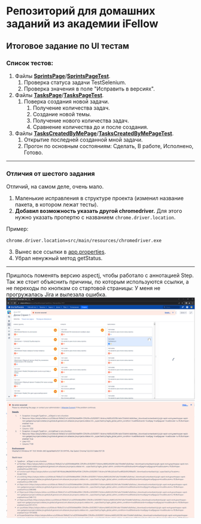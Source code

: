 # Репозиторий для домашних заданий из академии iFellow

## Итоговое задание по UI тестам
### Список тестов:
1. Файлы [**SprintsPage**](src/main/java/ru/iFellow/pages/SprintsPage.java)/[**SprintsPageTest**](src/test/java/tests/SprintsPageTest.java).
   1. Проверка статуса задачи TestSelenium.
   2. Проверка значения в поле "Исправить в версиях".
2. Файлы [**TasksPage**](src/main/java/ru/iFellow/pages/TasksPage.java)/[**TasksPageTest**](src/test/java/tests/TasksPageTest.java).
   1. Поверка создания новой задачи.
      1. Получение количества задач.
      2. Создание новой темы.
      3. Получение нового количества задач.
      4. Сравнение количества до и после создания.
3. Файлы [**TasksCreatedByMePage**](src/main/java/ru/iFellow/pages/TasksCreatedByMePage.java)/[**TasksCreatedByMePageTest**](src/test/java/tests/TasksCreatedByMePageTest.java).
    1. Открытие последней созданной мной задачи.
   2. Прогон по основным состояниям: Сделать, В работе, Исполнено, Готово.
   
-----
### Отличия от шестого задания
Отличий, на самом деле, очень мало.
1. Маленькие исправления в структуре проекта (изменил название пакета, в котором лежат тесты).
2. **Добавил возможность указать другой chromedriver.** Для этого нужно указать пропертю с названием `chrome.driver.location`. 

Пример: 
```properties
chrome.driver.location=src/main/resources/chromedriver.exe
```
3. Вынес все ссылки в [app.properties](src/main/resources/app.properties).
4. Убрал ненужный метод getStatus.
-------

Пришлось поменять версию aspectj, чтобы работало с аннотацией Step. Так же стоит объяснить причины, по которым используются ссылки, а не переходы по кнопкам со стартовой страницы: У меня не прогружалась Jira и вылезала ошибка.
![Скриншот ошибки](pics/img.png)
![Скриншот ошибки](pics/img_1.png)
